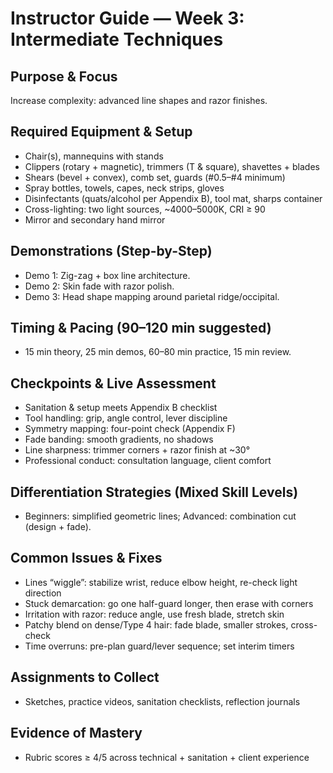 # Instructor Guide — Week 3: Intermediate Techniques

## Purpose & Focus
Increase complexity: advanced line shapes and razor finishes.

## Required Equipment & Setup
- Chair(s), mannequins with stands
- Clippers (rotary + magnetic), trimmers (T & square), shavettes + blades
- Shears (bevel + convex), comb set, guards (#0.5–#4 minimum)
- Spray bottles, towels, capes, neck strips, gloves
- Disinfectants (quats/alcohol per Appendix B), tool mat, sharps container
- Cross-lighting: two light sources, ~4000–5000K, CRI ≥ 90
- Mirror and secondary hand mirror

## Demonstrations (Step-by-Step)
- Demo 1: Zig-zag + box line architecture.
- Demo 2: Skin fade with razor polish.
- Demo 3: Head shape mapping around parietal ridge/occipital.

## Timing & Pacing (90–120 min suggested)
- 15 min theory, 25 min demos, 60–80 min practice, 15 min review.

## Checkpoints & Live Assessment
- Sanitation & setup meets Appendix B checklist
- Tool handling: grip, angle control, lever discipline
- Symmetry mapping: four-point check (Appendix F)
- Fade banding: smooth gradients, no shadows
- Line sharpness: trimmer corners + razor finish at ~30°
- Professional conduct: consultation language, client comfort

## Differentiation Strategies (Mixed Skill Levels)
- Beginners: simplified geometric lines; Advanced: combination cut (design + fade).

## Common Issues & Fixes
- Lines “wiggle”: stabilize wrist, reduce elbow height, re-check light direction
- Stuck demarcation: go one half-guard longer, then erase with corners
- Irritation with razor: reduce angle, use fresh blade, stretch skin
- Patchy blend on dense/Type 4 hair: fade blade, smaller strokes, cross-check
- Time overruns: pre-plan guard/lever sequence; set interim timers

## Assignments to Collect
- Sketches, practice videos, sanitation checklists, reflection journals

## Evidence of Mastery
- Rubric scores ≥ 4/5 across technical + sanitation + client experience
